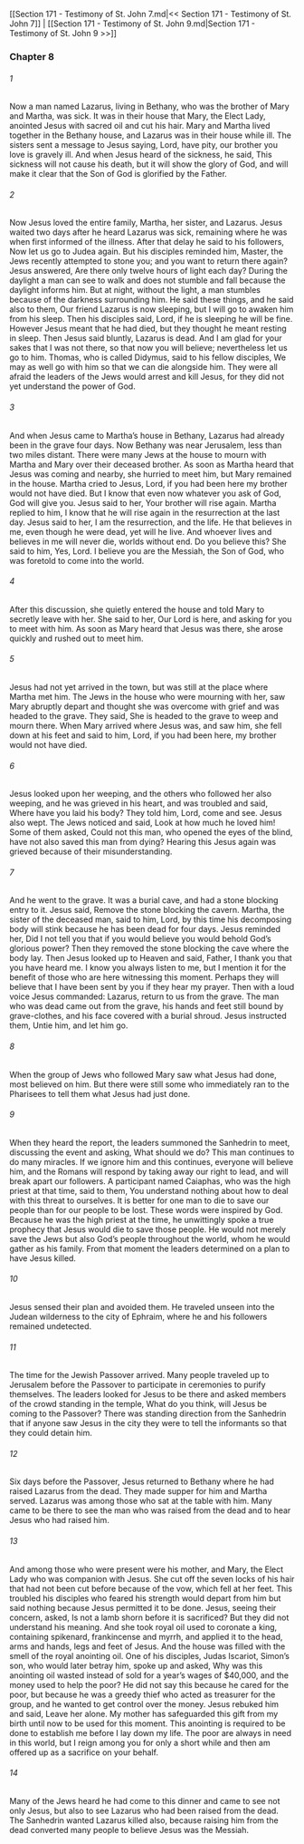 [[Section 171 - Testimony of St. John 7.md|<< Section 171 - Testimony of St. John 7]]  |  [[Section 171 - Testimony of St. John 9.md|Section 171 - Testimony of St. John 9 >>]]

### Chapter 8
###### 1
Now a man named Lazarus, living in Bethany, who was the brother of Mary and Martha, was sick. It was in their house that Mary, the Elect Lady, anointed Jesus with sacred oil and cut his hair. Mary and Martha lived together in the Bethany house, and Lazarus was in their house while ill. The sisters sent a message to Jesus saying, Lord, have pity, our brother you love is gravely ill. And when Jesus heard of the sickness, he said, This sickness will not cause his death, but it will show the glory of God, and will make it clear that the Son of God is glorified by the Father.

###### 2
Now Jesus loved the entire family, Martha, her sister, and Lazarus. Jesus waited two days after he heard Lazarus was sick, remaining where he was when first informed of the illness. After that delay he said to his followers, Now let us go to Judea again. But his disciples reminded him, Master, the Jews recently attempted to stone you; and you want to return there again? Jesus answered, Are there only twelve hours of light each day? During the daylight a man can see to walk and does not stumble and fall because the daylight informs him. But at night, without the light, a man stumbles because of the darkness surrounding him. He said these things, and he said also to them, Our friend Lazarus is now sleeping, but I will go to awaken him from his sleep. Then his disciples said, Lord, if he is sleeping he will be fine. However Jesus meant that he had died, but they thought he meant resting in sleep. Then Jesus said bluntly, Lazarus is dead. And I am glad for your sakes that I was not there, so that now you will believe; nevertheless let us go to him. Thomas, who is called Didymus, said to his fellow disciples, We may as well go with him so that we can die alongside him. They were all afraid the leaders of the Jews would arrest and kill Jesus, for they did not yet understand the power of God.

###### 3
And when Jesus came to Martha’s house in Bethany, Lazarus had already been in the grave four days. Now Bethany was near Jerusalem, less than two miles distant. There were many Jews at the house to mourn with Martha and Mary over their deceased brother. As soon as Martha heard that Jesus was coming and nearby, she hurried to meet him, but Mary remained in the house. Martha cried to Jesus, Lord, if you had been here my brother would not have died. But I know that even now whatever you ask of God, God will give you. Jesus said to her, Your brother will rise again. Martha replied to him, I know that he will rise again in the resurrection at the last day. Jesus said to her, I am the resurrection, and the life. He that believes in me, even though he were dead, yet will he live. And whoever lives and believes in me will never die, worlds without end. Do you believe this? She said to him, Yes, Lord. I believe you are the Messiah, the Son of God, who was foretold to come into the world.

###### 4
After this discussion, she quietly entered the house and told Mary to secretly leave with her. She said to her, Our Lord is here, and asking for you to meet with him. As soon as Mary heard that Jesus was there, she arose quickly and rushed out to meet him.

###### 5
Jesus had not yet arrived in the town, but was still at the place where Martha met him. The Jews in the house who were mourning with her, saw Mary abruptly depart and thought she was overcome with grief and was headed to the grave. They said, She is headed to the grave to weep and mourn there. When Mary arrived where Jesus was, and saw him, she fell down at his feet and said to him, Lord, if you had been here, my brother would not have died.

###### 6
Jesus looked upon her weeping, and the others who followed her also weeping, and he was grieved in his heart, and was troubled and said, Where have you laid his body? They told him, Lord, come and see. Jesus also wept. The Jews noticed and said, Look at how much he loved him! Some of them asked, Could not this man, who opened the eyes of the blind, have not also saved this man from dying? Hearing this Jesus again was grieved because of their misunderstanding.

###### 7
And he went to the grave. It was a burial cave, and had a stone blocking entry to it. Jesus said, Remove the stone blocking the cavern. Martha, the sister of the deceased man, said to him, Lord, by this time his decomposing body will stink because he has been dead for four days. Jesus reminded her, Did I not tell you that if you would believe you would behold God’s glorious power? Then they removed the stone blocking the cave where the body lay. Then Jesus looked up to Heaven and said, Father, I thank you that you have heard me. I know you always listen to me, but I mention it for the benefit of those who are here witnessing this moment. Perhaps they will believe that I have been sent by you if they hear my prayer. Then with a loud voice Jesus commanded: Lazarus, return to us from the grave. The man who was dead came out from the grave, his hands and feet still bound by grave-clothes, and his face covered with a burial shroud. Jesus instructed them, Untie him, and let him go.

###### 8
When the group of Jews who followed Mary saw what Jesus had done, most believed on him. But there were still some who immediately ran to the Pharisees to tell them what Jesus had just done.

###### 9
When they heard the report, the leaders summoned the Sanhedrin to meet, discussing the event and asking, What should we do? This man continues to do many miracles. If we ignore him and this continues, everyone will believe him, and the Romans will respond by taking away our right to lead, and will break apart our followers. A participant named Caiaphas, who was the high priest at that time, said to them, You understand nothing about how to deal with this threat to ourselves. It is better for one man to die to save our people than for our people to be lost. These words were inspired by God. Because he was the high priest at the time, he unwittingly spoke a true prophecy that Jesus would die to save those people. He would not merely save the Jews but also God’s people throughout the world, whom he would gather as his family. From that moment the leaders determined on a plan to have Jesus killed.

###### 10
Jesus sensed their plan and avoided them. He traveled unseen into the Judean wilderness to the city of Ephraim, where he and his followers remained undetected.

###### 11
The time for the Jewish Passover arrived. Many people traveled up to Jerusalem before the Passover to participate in ceremonies to purify themselves. The leaders looked for Jesus to be there and asked members of the crowd standing in the temple, What do you think, will Jesus be coming to the Passover? There was standing direction from the Sanhedrin that if anyone saw Jesus in the city they were to tell the informants so that they could detain him.

###### 12
Six days before the Passover, Jesus returned to Bethany where he had raised Lazarus from the dead. They made supper for him and Martha served. Lazarus was among those who sat at the table with him. Many came to be there to see the man who was raised from the dead and to hear Jesus who had raised him.

###### 13
And among those who were present were his mother, and Mary, the Elect Lady who was companion with Jesus. She cut off the seven locks of his hair that had not been cut before because of the vow, which fell at her feet. This troubled his disciples who feared his strength would depart from him but said nothing because Jesus permitted it to be done. Jesus, seeing their concern, asked, Is not a lamb shorn before it is sacrificed? But they did not understand his meaning. And she took royal oil used to coronate a king, containing spikenard, frankincense and myrrh, and applied it to the head, arms and hands, legs and feet of Jesus. And the house was filled with the smell of the royal anointing oil. One of his disciples, Judas Iscariot, Simon’s son, who would later betray him, spoke up and asked, Why was this anointing oil wasted instead of sold for a year’s wages of $40,000, and the money used to help the poor? He did not say this because he cared for the poor, but because he was a greedy thief who acted as treasurer for the group, and he wanted to get control over the money. Jesus rebuked him and said, Leave her alone. My mother has safeguarded this gift from my birth until now to be used for this moment. This anointing is required to be done to establish me before I lay down my life. The poor are always in need in this world, but I reign among you for only a short while and then am offered up as a sacrifice on your behalf.

###### 14
Many of the Jews heard he had come to this dinner and came to see not only Jesus, but also to see Lazarus who had been raised from the dead. The Sanhedrin wanted Lazarus killed also, because raising him from the dead converted many people to believe Jesus was the Messiah.